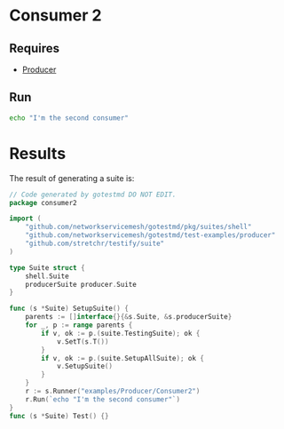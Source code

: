 # Consumer 2

## Requires

- [Producer](../)

## Run

```bash
echo "I'm the second consumer"
```

# Results

The result of generating a suite is:
```go
// Code generated by gotestmd DO NOT EDIT.
package consumer2

import (
	"github.com/networkservicemesh/gotestmd/pkg/suites/shell"
	"github.com/networkservicemesh/gotestmd/test-examples/producer"
	"github.com/stretchr/testify/suite"
)

type Suite struct {
	shell.Suite
	producerSuite producer.Suite
}

func (s *Suite) SetupSuite() {
	parents := []interface{}{&s.Suite, &s.producerSuite}
	for _, p := range parents {
		if v, ok := p.(suite.TestingSuite); ok {
			v.SetT(s.T())
		}
		if v, ok := p.(suite.SetupAllSuite); ok {
			v.SetupSuite()
		}
	}
	r := s.Runner("examples/Producer/Consumer2")
	r.Run(`echo "I'm the second consumer"`)
}
func (s *Suite) Test() {}
```